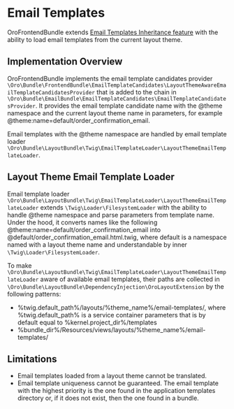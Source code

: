 <a id="bundle-docs-commerce-customer-portal-frontend-bundle-email-templates"></a>

# Email Templates

OroFrontendBundle extends [Email Templates Inheritance feature](../../platform/EmailBundle/email-templates-inheritance.md#bundle-docs-platform-email-bundle-templates-inheritance) with the ability to load email templates from the current layout theme.

## Implementation Overview

OroFrontendBundle implements the email template candidates provider `\Oro\Bundle\FrontendBundle\EmailTemplateCandidates\LayoutThemeAwareEmailTemplateCandidatesProvider` that is added to the chain in `\Oro\Bundle\EmailBundle\EmailTemplateCandidates\EmailTemplateCandidatesProvider`. It provides the email template candidate name with the @theme namespace and the current layout theme name in parameters, for example @theme:name=default/order_confirmation_email.

Email templates with the @theme namespace are handled by email template loader `\Oro\Bundle\LayoutBundle\Twig\EmailTemplateLoader\LayoutThemeEmailTemplateLoader`.

## Layout Theme Email Template Loader

Email template loader `\Oro\Bundle\LayoutBundle\Twig\EmailTemplateLoader\LayoutThemeEmailTemplateLoader` extends `\Twig\Loader\FilesystemLoader` with the ability to handle @theme namespace and parse parameters from template name. Under the hood, it converts names like the following @theme:name=default/order_confirmation_email into @default/order_confirmation_email.html.twig, where default is a namespace named with a layout theme name and understandable by inner `\Twig\Loader\FilesystemLoader`.

To make `\Oro\Bundle\LayoutBundle\Twig\EmailTemplateLoader\LayoutThemeEmailTemplateLoader` aware of available email templates, their paths are collected in `\Oro\Bundle\LayoutBundle\DependencyInjection\OroLayoutExtension` by the following patterns:

- %twig.default_path%/layouts/%theme_name%/email-templates/, where %twig.default_path% is a service container parameters that is by default equal to %kernel.project_dir%/templates
- %bundle_dir%/Resources/views/layouts/%theme_name%/email-templates/

## Limitations

- Email templates loaded from a layout theme cannot be translated.
- Email template uniqueness cannot be guaranteed. The email template with the highest priority is the one found in the application templates directory or, if it does not exist, then the one found in a bundle.

<!-- Frontend -->
